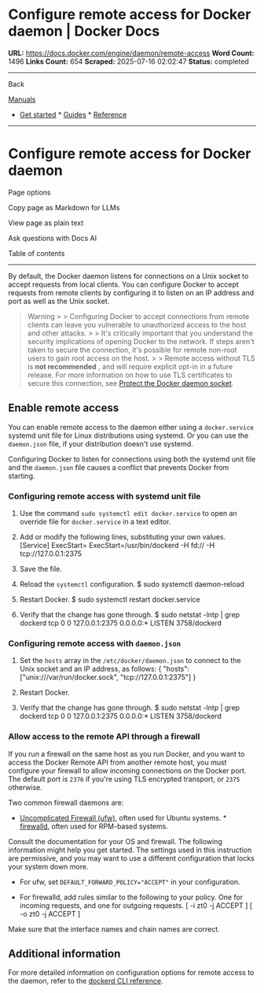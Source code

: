 # Configure remote access for Docker daemon | Docker Docs

**URL:** https://docs.docker.com/engine/daemon/remote-access
**Word Count:** 1496
**Links Count:** 654
**Scraped:** 2025-07-16 02:02:47
**Status:** completed

---

Back

[Manuals](https://docs.docker.com/manuals/)

  * [Get started](https://docs.docker.com/get-started/)   * [Guides](https://docs.docker.com/guides/)   * [Reference](https://docs.docker.com/reference/)

* * *

# Configure remote access for Docker daemon

Page options

Copy page as Markdown for LLMs

View page as plain text

Ask questions with Docs AI

Table of contents

* * *

By default, the Docker daemon listens for connections on a Unix socket to accept requests from local clients. You can configure Docker to accept requests from remote clients by configuring it to listen on an IP address and port as well as the Unix socket.

> Warning >  > Configuring Docker to accept connections from remote clients can leave you vulnerable to unauthorized access to the host and other attacks. >  > It's critically important that you understand the security implications of opening Docker to the network. If steps aren't taken to secure the connection, it's possible for remote non-root users to gain root access on the host. >  > Remote access without TLS is **not recommended** , and will require explicit opt-in in a future release. For more information on how to use TLS certificates to secure this connection, see [Protect the Docker daemon socket](https://docs.docker.com/engine/security/protect-access/).

## Enable remote access

You can enable remote access to the daemon either using a `docker.service` systemd unit file for Linux distributions using systemd. Or you can use the `daemon.json` file, if your distribution doesn't use systemd.

Configuring Docker to listen for connections using both the systemd unit file and the `daemon.json` file causes a conflict that prevents Docker from starting.

### Configuring remote access with systemd unit file

  1. Use the command `sudo systemctl edit docker.service` to open an override file for `docker.service` in a text editor.

  2. Add or modify the following lines, substituting your own values.                    [Service]          ExecStart=          ExecStart=/usr/bin/dockerd -H fd:// -H tcp://127.0.0.1:2375

  3. Save the file.

  4. Reload the `systemctl` configuration.                    $ sudo systemctl daemon-reload          

  5. Restart Docker.                    $ sudo systemctl restart docker.service          

  6. Verify that the change has gone through.                    $ sudo netstat -lntp | grep dockerd          tcp        0      0 127.0.0.1:2375          0.0.0.0:*               LISTEN      3758/dockerd          

### Configuring remote access with `daemon.json`

  1. Set the `hosts` array in the `/etc/docker/daemon.json` to connect to the Unix socket and an IP address, as follows:                    {            "hosts": ["unix:///var/run/docker.sock", "tcp://127.0.0.1:2375"]          }

  2. Restart Docker.

  3. Verify that the change has gone through.                    $ sudo netstat -lntp | grep dockerd          tcp        0      0 127.0.0.1:2375          0.0.0.0:*               LISTEN      3758/dockerd          

### Allow access to the remote API through a firewall

If you run a firewall on the same host as you run Docker, and you want to access the Docker Remote API from another remote host, you must configure your firewall to allow incoming connections on the Docker port. The default port is `2376` if you're using TLS encrypted transport, or `2375` otherwise.

Two common firewall daemons are:

  * [Uncomplicated Firewall \(ufw\)](https://help.ubuntu.com/community/UFW), often used for Ubuntu systems.   * [firewalld](https://firewalld.org), often used for RPM-based systems.

Consult the documentation for your OS and firewall. The following information might help you get started. The settings used in this instruction are permissive, and you may want to use a different configuration that locks your system down more.

  * For ufw, set `DEFAULT_FORWARD_POLICY="ACCEPT"` in your configuration.

  * For firewalld, add rules similar to the following to your policy. One for incoming requests, and one for outgoing requests.                  <direct>           [ <rule ipv="ipv6" table="filter" chain="FORWARD_direct" priority="0"> -i zt0 -j ACCEPT </rule> ]           [ <rule ipv="ipv6" table="filter" chain="FORWARD_direct" priority="0"> -o zt0 -j ACCEPT </rule> ]         </direct>

Make sure that the interface names and chain names are correct.

## Additional information

For more detailed information on configuration options for remote access to the daemon, refer to the [dockerd CLI reference](https://docs.docker.com/reference/cli/dockerd/#bind-docker-to-another-hostport-or-a-unix-socket).